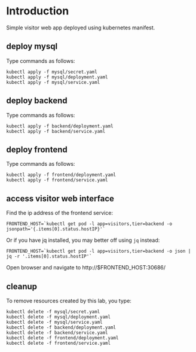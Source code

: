 # Introduction

Simple visitor web app deployed using kubernetes manifest.

## deploy mysql

Type commands as follows:

    kubectl apply -f mysql/secret.yaml
    kubectl apply -f mysql/deployment.yaml
    kubectl apply -f mysql/service.yaml

## deploy backend

Type commands as follows:

    kubectl apply -f backend/deployment.yaml
    kubectl apply -f backend/service.yaml


## deploy frontend

Type commands as follows:

    kubectl apply -f frontend/deployment.yaml
    kubectl apply -f frontend/service.yaml

## access visitor web interface

Find the ip address of the frontend service:

    FRONTEND_HOST=`kubectl get pod -l app=visitors,tier=backend -o jsonpath='{.items[0].status.hostIP}'`

Or if you have jq installed, you may better off using `jq` instead:

    FRONTEND_HOST=`kubectl get pod -l app=visitors,tier=backend -o json | jq -r '.items[0].status.hostIP'`

Open browser and navigate to http://$FRONTEND_HOST:30686/

## cleanup

To remove resources created by this lab, you type:

    kubectl delete -f mysql/secret.yaml
    kubectl delete -f mysql/deployment.yaml
    kubectl delete -f mysql/service.yaml
    kubectl delete -f backend/deployment.yaml
    kubectl delete -f backend/service.yaml
    kubectl delete -f frontend/deployment.yaml
    kubectl delete -f frontend/service.yaml